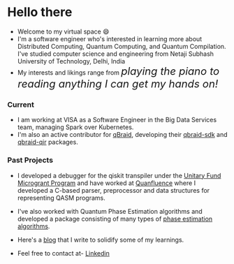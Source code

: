 # Hello there
- Welcome to my virtual space 😄
- I'm a software engineer who's interested in learning more about Distributed Computing, Quantum Computing, and Quantum Compilation. I've studied computer science and engineering from Netaji Subhash University of Technology, Delhi, India
- My interests and likings range from <font size = 5>*playing the piano to reading anything I can get my hands on!*</font>

### Current 
- I am working at VISA as a Software Engineer in the Big Data Services team, managing Spark over Kubernetes.
- I'm also an active contributor for [qBraid](https://www.qbraid.com/), developing their [qbraid-sdk](https://github.com/qBraid/qBraid/pulls?q=is%3Apr+author%3ATheGupta2012+is%3Aclosed) and [qbraid-qir](https://github.com/qBraid/qbraid-qir/pull/54) packages. 

### Past Projects
- I developed a debugger for the qiskit transpiler under the [Unitary Fund Microgrant Program](https://unitary.fund/grants.html) and have worked at [Quanfluence](https://www.linkedin.com/company/quanfluence/?trk=similar-pages) where I developed a C-based parser, preprocessor and data structures for representing QASM programs.
- I've also worked with Quantum Phase Estimation algorithms and developed a package consisting of many types of [phase estimation algorithms](https://github.com/TheGupta2012/QPE-Algorithms).
- Here's a [blog](https://harshitco19.wixsite.com/uncertainist) that I write to solidify some of my learnings.

- Feel free to contact at- <a href = "https://www.linkedin.com/in/harshit-gupta-75b2171b3/"> Linkedin </a> 
